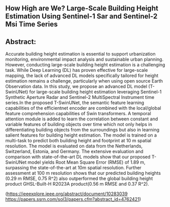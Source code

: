 ## How High are We? Large-Scale Building Height Estimation Using Sentinel-1 Sar and Sentinel-2 Msi Time Series

## Abstract: 
Accurate building height estimation is essential to support urbanization monitoring, environmental impact analysis and sustainable urban planning. However, conducting large-scale building height estimation is a challenging task. While Deep Learning (DL) has proven effective for large-scale mapping, the lack of advanced DL models specifically tailored for height estimation remains a challenge, particularly when using open source Earth Observation data. In this study, we propose an advanced DL model (T-SwinUNet) for large-scale building height estimation leveraging Sentinel-1 Synthetic Aperture Radar and Sentinel-2 MultiSpectral Instrument time series.In the proposed T-SwinUNet, the semantic feature learning capabilities of the efficientnet encoder are combined with the local/global feature comprehension capabilities of Swin transformers. A temporal attention module is added to learn the correlation between constant and variable features of building objects over time which not only helps in differentiating building objects from the surroundings but also in learning salient features for building height estimation. The model is trained on a multi-task to predict both building height and footprint at 10 m spatial resolution. The model is evaluated on data from the Netherlands, Switzerland, Estonia, and Germany. The extensive evaluation and comparison with state-of-the-art DL models show that our proposed T-SwinUNet model yields Root Mean Square Error (RMSE) of 1.89 m, surpassing the state-of-the-art at 10m spatial resolution. Further assessment at 100 m resolution shows that our predicted building heights (0.29 m RMSE, 0.75 R^2) also outperformed the global building height product GHSL-Built-H R2023A product(0.56 m RMSE and 0.37 R^2).

([https://ieeexplore.ieee.org/abstract/document/10283039 ](https://papers.ssrn.com/sol3/papers.cfm?abstract_id=4762421)https://papers.ssrn.com/sol3/papers.cfm?abstract_id=4762421)
